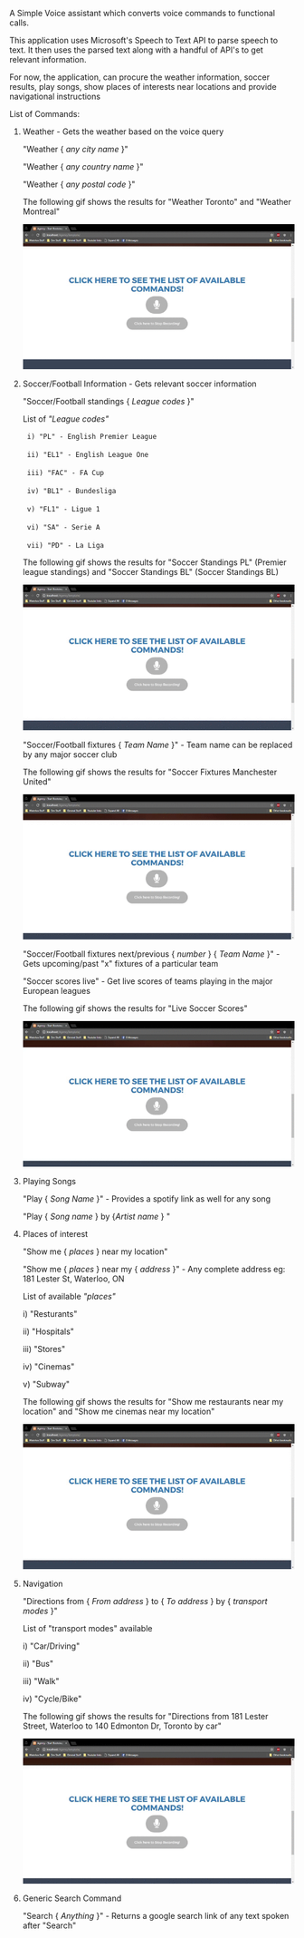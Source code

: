 A Simple Voice assistant which converts voice commands to functional calls. 

This application uses Microsoft's Speech to Text API to parse speech to text. It then uses the parsed text along with a handful of API's to get relevant information.

For now, the application, can procure the weather information, soccer results, play songs, show places of interests near locations and provide navigational instructions

List of Commands:

1) Weather - Gets the weather based on the voice query

    "Weather { <i>any city name</i> }"

    "Weather { <i>any country name</i> }"
    
    "Weather { <i>any postal code</i> }"

    The following gif shows the results for "Weather Toronto" and "Weather Montreal"

    ![Alt Text](https://github.com/aniprasad/Voice-Assistant/raw/master/gifs/weather.gif)


2) Soccer/Football Information - Gets relevant soccer information
    
    "Soccer/Football standings { <i>League codes </i>}"
     
     List of <i>"League codes"</i>

        i) "PL" - English Premier League

        ii) "EL1" - English League One
        
        iii) "FAC" - FA Cup
        
        iv) "BL1" - Bundesliga
        
        v) "FL1" - Ligue 1
        
        vi) "SA" - Serie A
        
        vii) "PD" - La Liga
    
    The following gif shows the results for "Soccer Standings PL" (Premier league standings) and "Soccer Standings BL" (Soccer Standings BL)

    ![Alt Text](https://github.com/aniprasad/Voice-Assistant/raw/master/gifs/soccer_standings.gif)

    "Soccer/Football fixtures { <i> Team Name</i> }" - Team name can be replaced by any major soccer club

    The following gif shows the results for "Soccer Fixtures Manchester United"

    ![Alt Text](https://github.com/aniprasad/Voice-Assistant/raw/master/gifs/soccer_fixtures.gif)
                
    "Soccer/Football fixtures next/previous { <i>number</i> } { <i>Team Name</i> }" - Gets upcoming/past "x" fixtures of a particular team
    
    "Soccer scores live" - Get live scores of teams playing in the major European leagues

    The following gif shows the results for "Live Soccer Scores"

    ![Alt Text](https://github.com/aniprasad/Voice-Assistant/raw/master/gifs/live_scores.gif)
     
3) Playing Songs
              
    "Play { <i>Song Name</i> }" - Provides a spotify link as well for any song
    
    "Play { <i>Song name</i> } by {<i>Artist name </i>} "
              
4) Places of interest
     
    "Show me { <i>places</i> } near my location"
    
    "Show me { <i>places</i> } near my { <i>address</i> }" - Any complete address eg: 181 Lester St, Waterloo, ON

    List of available <i>"places"</i>
    
      i) "Resturants"

      ii) "Hospitals"
      
      iii) "Stores"
      
      iv) "Cinemas"
      
      v) "Subway"

    The following gif shows the results for "Show me restaurants near my location" and "Show me cinemas near my location"

    ![Alt Text](https://github.com/aniprasad/Voice-Assistant/raw/master/gifs/places_of_interests.gif)
    
5) Navigation 
              
    "Directions from { <i>From address</i> } to { <i>To address</i> } by { <i>transport modes</i> }"
    
    List of "transport modes"</i> available
                    
      i) "Car/Driving"

      ii) "Bus"
      
      iii) "Walk"
      
      iv) "Cycle/Bike"

    The following gif shows the results for "Directions from 181 Lester Street, Waterloo to 140 Edmonton Dr, Toronto by car"

    ![Alt Text](https://github.com/aniprasad/Voice-Assistant/raw/master/gifs/directions.gif)

6) Generic Search Command
    
   "Search { <i> Anything </i> }" - Returns a google search link of any text spoken after "Search"


